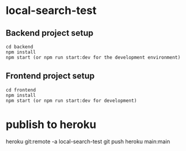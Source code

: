 # local-search-test
## Backend project setup
```
cd backend
npm install
npm start (or npm run start:dev for the development environment)
```

## Frontend project setup
```
cd frontend
npm install
npm start (or npm run start:dev for development)
```

# publish to heroku
heroku git:remote -a local-search-test
git push heroku main:main
